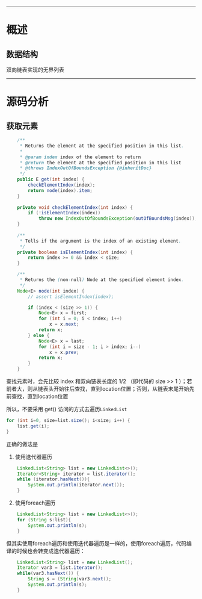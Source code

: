 ___
# 概述

## 数据结构
双向链表实现的无界列表

___
# 源码分析

## 获取元素
```java
    /**
     * Returns the element at the specified position in this list.
     *
     * @param index index of the element to return
     * @return the element at the specified position in this list
     * @throws IndexOutOfBoundsException {@inheritDoc}
     */
    public E get(int index) {
        checkElementIndex(index);
        return node(index).item;
    }
    
    private void checkElementIndex(int index) {
        if (!isElementIndex(index))
            throw new IndexOutOfBoundsException(outOfBoundsMsg(index));
    }
    
    /**
     * Tells if the argument is the index of an existing element.
     */
    private boolean isElementIndex(int index) {
        return index >= 0 && index < size;
    }

    /**
     * Returns the (non-null) Node at the specified element index.
     */
    Node<E> node(int index) {
        // assert isElementIndex(index);

        if (index < (size >> 1)) {
            Node<E> x = first;
            for (int i = 0; i < index; i++)
                x = x.next;
            return x;
        } else {
            Node<E> x = last;
            for (int i = size - 1; i > index; i--)
                x = x.prev;
            return x;
        }
    }
```
查找元素时，会先比较 index 和双向链表长度的 1/2 （即代码的 size >> 1 ）；若前者大，则从链表头开始往后查找，直到location位置；否则，从链表末尾开始先前查找，直到location位置

所以，不要采用 get() 访问的方式去遍历`LinkedList`
```java
for (int i=0, size=list.size(); i<size; i++) {
    list.get(i);
}
```

正确的做法是
1. 使用迭代器遍历
```java
    LinkedList<String> list = new LinkedList<>();
    Iterator<String> iterator = list.iterator();
    while (iterator.hasNext()){
        System.out.println(iterator.next());
    }
```
2. 使用foreach遍历
```java
    LinkedList<String> list = new LinkedList<>();
    for (String s:list){
        System.out.println(s);
    }
```
但其实使用foreach遍历和使用迭代器遍历是一样的，使用foreach遍历，代码编译的时候也会转变成迭代器遍历：
```java
    LinkedList<String> list = new LinkedList();
    Iterator var3 = list.iterator();
    while(var3.hasNext()) {
        String s = (String)var3.next();
        System.out.println(s);
    }    
```





